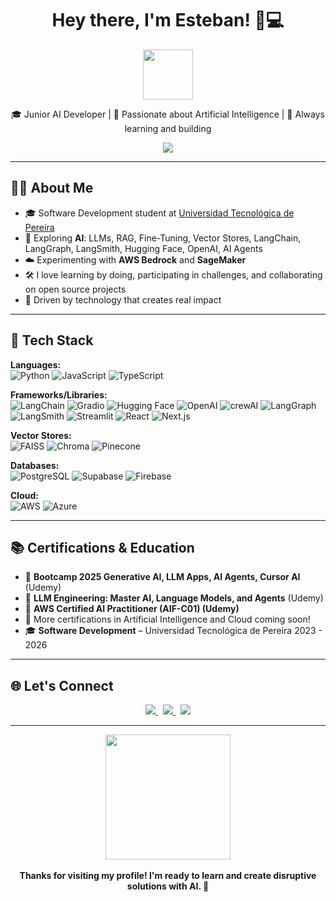 <h1 align="center">Hey there, I'm Esteban! 👋💻</h1>

<p align="center">
  <img src="https://github.com/TheDudeThatCode/TheDudeThatCode/blob/master/Assets/Hi.gif" width="80px">
</p>

<p align="center">
  🎓 Junior AI Developer | 🤖 Passionate about Artificial Intelligence | 🔧 Always learning and building
</p>

<p align="center">
  <img src="https://readme-typing-svg.herokuapp.com?font=Fira+Code&size=24&pause=1000&center=true&vCenter=true&width=450&lines=Learning+every+day...;Exploring+the+AI+world;Let's+build+something+awesome!;19+years+old">
</p>

---

## 👨‍💻 About Me

- 🎓 Software Development student at [Universidad Tecnológica de Pereira](https://www.utp.edu.co/)
- 🤖 Exploring **AI**: LLMs, RAG, Fine-Tuning, Vector Stores, LangChain, LangGraph, LangSmith, Hugging Face, OpenAI, AI Agents
- ☁️ Experimenting with **AWS Bedrock** and **SageMaker**
- 🛠️ I love learning by doing, participating in challenges, and collaborating on open source projects
- 🌟 Driven by technology that creates real impact

---

## 🧠 Tech Stack

**Languages:**  
![Python](https://img.shields.io/badge/python-3776AB?style=for-the-badge&logo=python&logoColor=yellow)
![JavaScript](https://img.shields.io/badge/javascript-F7DF1E?style=for-the-badge&logo=javascript&logoColor=black)
![TypeScript](https://img.shields.io/badge/typescript-3178C6?style=for-the-badge&logo=typescript&logoColor=white)

**Frameworks/Libraries:**  
![LangChain](https://img.shields.io/badge/LangChain-black?style=for-the-badge)
![Gradio](https://img.shields.io/badge/Gradio-3C78D8?style=for-the-badge&logo=gradio&logoColor=white)
![Hugging Face](https://img.shields.io/badge/Hugging%20Face-FFD21F?style=for-the-badge&logo=huggingface&logoColor=black)
![OpenAI](https://img.shields.io/badge/OpenAI-412991?style=for-the-badge&logo=openai&logoColor=white)
![crewAI](https://img.shields.io/badge/crewAI-000000?style=for-the-badge)
![LangGraph](https://img.shields.io/badge/LangGraph-5E2CA5?style=for-the-badge)
![LangSmith](https://img.shields.io/badge/LangSmith-00BFFF?style=for-the-badge)
![Streamlit](https://img.shields.io/badge/Streamlit-FF4B4B?style=for-the-badge&logo=streamlit&logoColor=white)
![React](https://img.shields.io/badge/React-61DAFB?style=for-the-badge&logo=react&logoColor=black)
![Next.js](https://img.shields.io/badge/Next.js-000000?style=for-the-badge&logo=nextdotjs&logoColor=white)

**Vector Stores:**  
![FAISS](https://img.shields.io/badge/FAISS-005AFF?style=for-the-badge&logo=facebook&logoColor=white)
![Chroma](https://img.shields.io/badge/Chroma-8A2BE2?style=for-the-badge&logoColor=white)
![Pinecone](https://img.shields.io/badge/Pinecone-8A2BE2?style=for-the-badge&logoColor=black)

**Databases:**  
![PostgreSQL](https://img.shields.io/badge/PostgreSQL-336791?style=for-the-badge&logo=postgresql&logoColor=white)
![Supabase](https://img.shields.io/badge/Supabase-3ECF8E?style=for-the-badge&logo=supabase&logoColor=white)
![Firebase](https://img.shields.io/badge/Firebase-FFCA28?style=for-the-badge&logo=firebase&logoColor=black)

**Cloud:**  
![AWS](https://img.shields.io/badge/AWS-232F3E?style=for-the-badge&logo=amazonaws&logoColor=white)
![Azure](https://img.shields.io/badge/Azure-0078D4?style=for-the-badge&logo=microsoft-azure&logoColor=white)

---

## 📚 Certifications & Education

- 🏅 **Bootcamp 2025 Generative AI, LLM Apps, AI Agents, Cursor AI** (Udemy)
- 🏅 **LLM Engineering: Master AI, Language Models, and Agents** (Udemy)
- 🏅 **AWS Certified AI Practitioner (AIF-C01) (Udemy)**
- 📖 More certifications in Artificial Intelligence and Cloud coming soon!
- 🎓 **Software Development** – Universidad Tecnológica de Pereira 2023 - 2026

---

## 🌐 Let's Connect

<p align="center">
  <a href="https://www.linkedin.com/in/esteban-ortiz-restrepo-157b5b2b1/">
    <img src="https://img.shields.io/badge/LinkedIn-0A66C2?style=for-the-badge&logo=linkedin&logoColor=white">
  </a>
  &nbsp;
  <a href="https://www.instagram.com/esteban_ortiz_0/">
    <img src="https://img.shields.io/badge/Instagram-E4405F?style=for-the-badge&logo=instagram&logoColor=white">
  </a>
  &nbsp;
  <a href="mailto:esteban.ortiz.dev@gmail.com">
    <img src="https://img.shields.io/badge/Email-D14836?style=for-the-badge&logo=gmail&logoColor=white">
  </a>
</p>

---

<p align="center">
  <img src="https://media.giphy.com/media/du3J3cXyzhj75IOgvA/giphy.gif" width="200px">
  <br><br>
  <strong>Thanks for visiting my profile! I'm ready to learn and create disruptive solutions with AI. 🚀</strong>
</p>
